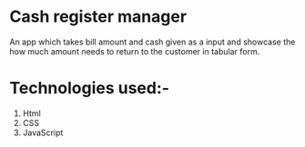 # Cash register manager

An app which takes bill amount and cash given as a input and showcase the how much amount needs to return to the customer in tabular form.

# Technologies used:-
1. Html
2. CSS
3. JavaScript